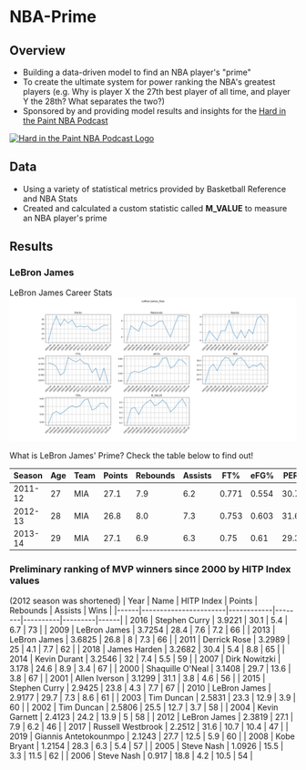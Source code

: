 # NBA-Prime
## Overview
* Building a data-driven model to find an NBA player's "prime"
* To create the ultimate system for power ranking the NBA's greatest players (e.g. Why is player X the 27th best player of all time, and player Y the 28th? What separates the two?)
* Sponsored by and providing model results and insights for the [Hard in the Paint NBA Podcast](https://soundcloud.com/engineers-play "Hard in the Paint NBA Podcast")
<a href="https://soundcloud.com/engineers-play">
  <img src="https://i1.sndcdn.com/avatars-000446326572-ycrzp2-t500x500.jpg" alt="Hard in the Paint NBA Podcast Logo" width="300"/>
</a>

## Data
* Using a variety of statistical metrics provided by Basketball Reference and NBA Stats
* Created and calculated a custom statistic called **M_VALUE** to measure an NBA player's prime

## Results
### LeBron James
LeBron James Career Stats
![LBJ Raw Stats](https://github.com/mikepatel/NBA-Prime/blob/master/Results/LeBron%20James/LeBron%20James_Plots_Raw.png)


What is LeBron James' Prime? Check the table below to find out!

|Season |Age|Team|Points|Rebounds|Assists|FT%  |eFG% |PER |TS%  |M_VALUE|
|-------|---|----|------|--------|-------|-----|-----|----|-----|-------|
|2011-12|27 |MIA |27.1  |7.9     |6.2    |0.771|0.554|30.7|0.605|0.4707 |
|2012-13|28 |MIA |26.8  |8.0     |7.3    |0.753|0.603|31.6|0.64 |0.5467 |
|2013-14|29 |MIA |27.1  |6.9     |6.3    |0.75 |0.61 |29.3|0.649|0.4727 |


### Preliminary ranking of MVP winners since 2000 by HITP Index values
(2012 season was shortened)
| Year | Name                  | HITP Index | Points | Rebounds | Assists | Wins | 
|------|-----------------------|------------|--------|----------|---------|------| 
| 2016 | Stephen Curry         | 3.9221     | 30.1   | 5.4      | 6.7     | 73   | 
| 2009 | LeBron James          | 3.7254     | 28.4   | 7.6      | 7.2     | 66   | 
| 2013 | LeBron James          | 3.6825     | 26.8   | 8        | 7.3     | 66   | 
| 2011 | Derrick Rose          | 3.2989     | 25     | 4.1      | 7.7     | 62   | 
| 2018 | James Harden          | 3.2682     | 30.4   | 5.4      | 8.8     | 65   | 
| 2014 | Kevin Durant          | 3.2546     | 32     | 7.4      | 5.5     | 59   | 
| 2007 | Dirk Nowitzki         | 3.178      | 24.6   | 8.9      | 3.4     | 67   | 
| 2000 | Shaquille O'Neal      | 3.1408     | 29.7   | 13.6     | 3.8     | 67   | 
| 2001 | Allen Iverson         | 3.1299     | 31.1   | 3.8      | 4.6     | 56   | 
| 2015 | Stephen Curry         | 2.9425     | 23.8   | 4.3      | 7.7     | 67   | 
| 2010 | LeBron James          | 2.9177     | 29.7   | 7.3      | 8.6     | 61   | 
| 2003 | Tim Duncan            | 2.5831     | 23.3   | 12.9     | 3.9     | 60   | 
| 2002 | Tim Duncan            | 2.5806     | 25.5   | 12.7     | 3.7     | 58   | 
| 2004 | Kevin Garnett         | 2.4123     | 24.2   | 13.9     | 5       | 58   | 
| 2012 | LeBron James          | 2.3819     | 27.1   | 7.9      | 6.2     | 46   | 
| 2017 | Russell Westbrook     | 2.2512     | 31.6   | 10.7     | 10.4    | 47   | 
| 2019 | Giannis Antetokounmpo | 2.1243     | 27.7   | 12.5     | 5.9     | 60   | 
| 2008 | Kobe Bryant           | 1.2154     | 28.3   | 6.3      | 5.4     | 57   | 
| 2005 | Steve Nash            | 1.0926     | 15.5   | 3.3      | 11.5    | 62   | 
| 2006 | Steve Nash            | 0.917      | 18.8   | 4.2      | 10.5    | 54   | 

